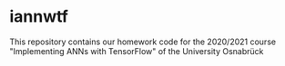 # iannwtf

This repository contains our homework code for the 2020/2021 course "Implementing ANNs with TensorFlow" of the University Osnabrück
